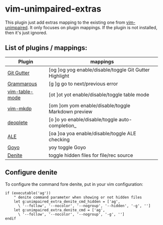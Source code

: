
# vim-unimpaired-extras

This plugin just add extras mapping to the existing one from
[vim-unimpaired][1]. It only focuses on plugin mappings. If the plugin is not
installed, then it's just ignored.


## List of plugins / mappings:

| Plugin              | mappings                                                       |
|---------------------|----------------------------------------------------------------|
| [Git Gutter][2]     | [og ]og yog enable/disable/toggle Git Gutter Highlight         |
| [Grammarous][3]     | [g ]g go to next/previous error                                |
| [vim-table-mode][4] | [ot ]ot yot enable/disable/toggle table mode                   |
| [vim-mkdp][5]       | [om ]om yom enable/disable/toggle Markdown preview             |
| [deoplete][6]       | [o<tab> ]o<tab> yo<tab> enable/disable/toggle auto-completion_ |
| [ALE][7]            | [oa ]oa yoa enable/disable/toggle ALE checking                 |
| [Goyo][8]           | yoy toggle Goyo                                                |
| [Denite][9]         | toggle hidden files for file/rec source                        |


## Configure denite

To configure the command fore denite, put in your vim configuration:

  ```
  if (executable('ag'))
      " denite command parameter when showing or not hidden files
      let g:unimpaired_extra_denite_cmd_hidden = ['ag', 
        \ '--follow', '--nocolor', '--nogroup', '--hidden', '-g', '']
      let g:unimpaired_extra_denite_cmd = ['ag',
        \ '--follow', '--nocolor', '--nogroup', '-g', '']
  endif
  ```

[1]: https://github.com/tpope/vim-unimpaired
[2]: https://github.com/airblade/vim-gitgutter
[3]: https://github.com/rhysd/vim-grammarous
[4]: https://github.com/dhruvasagar/vim-table-mode
[5]: https://github.com/SidOfc/mkdx
[6]: https://github.com/Shougo/deoplete.nvim
[7]: https://github.com/w0rp/ale
[8]: https://github.com/junegunn/goyo.vim
[9]: https://github.com/Shougo/denite.nvim
